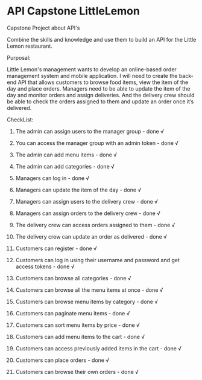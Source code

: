 # API Capstone LittleLemon
Capstone Project about API's

Combine the skills and knowledge and use them to build an API for the Little Lemon restaurant. 

Purposal:

Little Lemon's management wants to develop an online-based order management system and mobile application. 
I will need to create the back-end API that allows customers to browse food items, view the item of the day and place orders. 
Managers need to be able to update the item of the day and monitor orders and assign deliveries. 
And the delivery crew should be able to check the orders assigned to them and update an order once it’s delivered.

CheckList:

1.	The admin can assign users to the manager group - done √

2.	You can access the manager group with an admin token - done √

3.	The admin can add menu items - done √ 

4.	The admin can add categories - done √

5.	Managers can log in - done √

6.	Managers can update the item of the day - done √

7.	Managers can assign users to the delivery crew - done √

8.	Managers can assign orders to the delivery crew - done √

9.	The delivery crew can access orders assigned to them - done √

10.	The delivery crew can update an order as delivered - done √

11.	Customers can register - done √
 
12.	Customers can log in using their username and password and get access tokens - done √

13.	Customers can browse all categories - done √

14.	Customers can browse all the menu items at once - done √

15.	Customers can browse menu items by category - done √

16.	Customers can paginate menu items - done √

17.	Customers can sort menu items by price - done √

18.	Customers can add menu items to the cart - done √

19.	Customers can access previously added items in the cart - done √

20.	Customers can place orders - done √

21.	Customers can browse their own orders - done √

